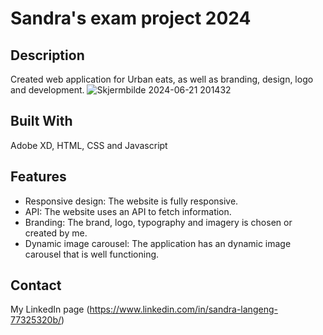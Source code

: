 # Sandra's exam project 2024

## Description 
Created web application for Urban eats, as well as branding, design, logo and development.
![Skjermbilde 2024-06-21 201432](https://github.com/NoroffFEU/FED1-PE1-sandygrandy/assets/149969838/9da2865c-a633-4a1f-961a-61f4411270f4)

## Built With
Adobe XD,
HTML, CSS and 
Javascript

## Features
- Responsive design: The website is fully responsive.
- API: The website uses an API to fetch information.
- Branding: The brand, logo, typography and imagery is chosen or created by me.
- Dynamic image carousel: The application has an dynamic image carousel that is well functioning.

## Contact

My LinkedIn page (https://www.linkedin.com/in/sandra-langeng-77325320b/)
